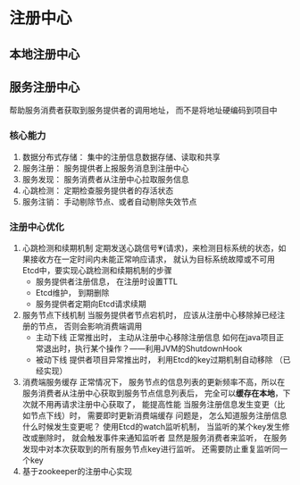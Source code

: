 # 注册中心
## 本地注册中心
## 服务注册中心
帮助服务消费者获取到服务提供者的调用地址， 而不是将地址硬编码到项目中
### 核心能力
1. 数据分布式存储： 集中的注册信息数据存储、读取和共享
2. 服务注册： 服务提供者上报服务消息到注册中心
3. 服务发现： 服务消费者从注册中心拉取服务信息
4. 心跳检测： 定期检查服务提供者的存活状态
5. 服务注销： 手动剔除节点、或者自动剔除失效节点

### 注册中心优化
1. 心跳检测和续期机制
    定期发送心跳信号💗(请求)，来检测目标系统的状态，如果接收方在一定时间内未能正常响应请求， 就认为目标系统故障或不可用
   Etcd中，要实现心跳检测和续期机制的步骤
    - 服务提供者注册信息， 在注册时设置TTL
    - Etcd维护， 到期删除
    - 服务提供者定期向Etcd请求续期
2. 服务节点下线机制
    当服务提供者节点宕机时， 应该从注册中心移除掉已经注册的节点， 否则会影响消费端调用
    - 主动下线
        正常推出时， 主动从注册中心移除注册信息
        如何在java项目正常退出时，执行某个操作？——利用JVM的ShutdownHook
    - 被动下线
        提供者项目异常推出时， 利用Etcd的key过期机制自动移除 （已经实现）
3. 消费端服务缓存
    正常情况下， 服务节点的信息列表的更新频率不高，所以在服务消费者从注册中心获取到服务节点信息列表后， 完全可以**缓存在本地**，下次就不用再请求注册中心获取了， 能提高性能
    当服务注册信息发生变更（比如节点下线）时， 需要即时更新消费端缓存
    问题是， 怎么知道服务注册信息什么时候发生变更呢？
    使用Etcd的watch监听机制， 当监听的某个key发生修改或删除时， 就会触发事件来通知监听者
    显然是服务消费者来监听， 在服务发现中对本次获取到的所有服务节点key进行监听。 
    还需要防止重复监听同一个key
4. 基于zookeeper的注册中心实现